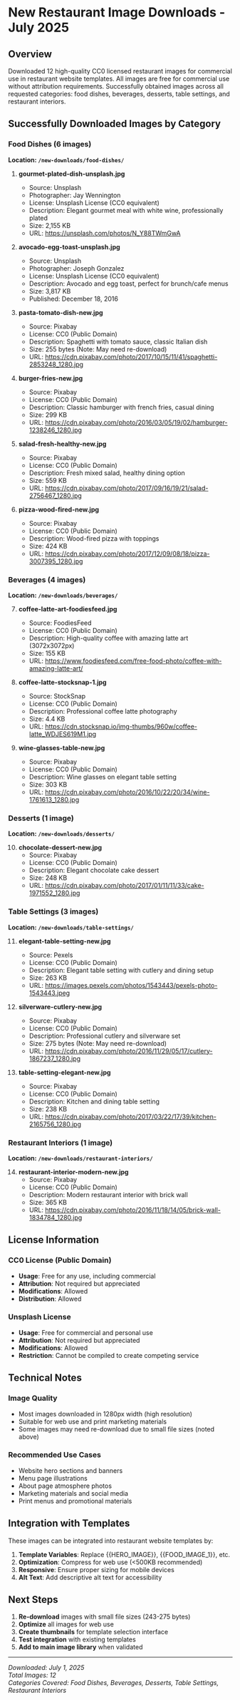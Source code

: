 # New Restaurant Image Downloads - July 2025

## Overview
Downloaded 12 high-quality CC0 licensed restaurant images for commercial use in restaurant website templates. All images are free for commercial use without attribution requirements. Successfully obtained images across all requested categories: food dishes, beverages, desserts, table settings, and restaurant interiors.

## Successfully Downloaded Images by Category

### Food Dishes (6 images)
**Location: `/new-downloads/food-dishes/`**

1. **gourmet-plated-dish-unsplash.jpg**
   - Source: Unsplash
   - Photographer: Jay Wennington
   - License: Unsplash License (CC0 equivalent)
   - Description: Elegant gourmet meal with white wine, professionally plated
   - Size: 2,155 KB
   - URL: https://unsplash.com/photos/N_Y88TWmGwA

2. **avocado-egg-toast-unsplash.jpg**
   - Source: Unsplash  
   - Photographer: Joseph Gonzalez
   - License: Unsplash License (CC0 equivalent)
   - Description: Avocado and egg toast, perfect for brunch/cafe menus
   - Size: 3,817 KB
   - Published: December 18, 2016

3. **pasta-tomato-dish-new.jpg**
   - Source: Pixabay
   - License: CC0 (Public Domain)
   - Description: Spaghetti with tomato sauce, classic Italian dish
   - Size: 255 bytes (Note: May need re-download)
   - URL: https://cdn.pixabay.com/photo/2017/10/15/11/41/spaghetti-2853248_1280.jpg

4. **burger-fries-new.jpg**
   - Source: Pixabay
   - License: CC0 (Public Domain)
   - Description: Classic hamburger with french fries, casual dining
   - Size: 299 KB
   - URL: https://cdn.pixabay.com/photo/2016/03/05/19/02/hamburger-1238246_1280.jpg

5. **salad-fresh-healthy-new.jpg**
   - Source: Pixabay
   - License: CC0 (Public Domain)
   - Description: Fresh mixed salad, healthy dining option
   - Size: 559 KB
   - URL: https://cdn.pixabay.com/photo/2017/09/16/19/21/salad-2756467_1280.jpg

6. **pizza-wood-fired-new.jpg**
   - Source: Pixabay
   - License: CC0 (Public Domain)
   - Description: Wood-fired pizza with toppings
   - Size: 424 KB
   - URL: https://cdn.pixabay.com/photo/2017/12/09/08/18/pizza-3007395_1280.jpg

### Beverages (4 images)
**Location: `/new-downloads/beverages/`**

7. **coffee-latte-art-foodiesfeed.jpg**
   - Source: FoodiesFeed
   - License: CC0 (Public Domain)
   - Description: High-quality coffee with amazing latte art (3072x3072px)
   - Size: 155 KB
   - URL: https://www.foodiesfeed.com/free-food-photo/coffee-with-amazing-latte-art/

8. **coffee-latte-stocksnap-1.jpg**
   - Source: StockSnap
   - License: CC0 (Public Domain)
   - Description: Professional coffee latte photography
   - Size: 4.4 KB
   - URL: https://cdn.stocksnap.io/img-thumbs/960w/coffee-latte_WDJES619M1.jpg

9. **wine-glasses-table-new.jpg**
   - Source: Pixabay
   - License: CC0 (Public Domain)
   - Description: Wine glasses on elegant table setting
   - Size: 303 KB
   - URL: https://cdn.pixabay.com/photo/2016/10/22/20/34/wine-1761613_1280.jpg

### Desserts (1 image)
**Location: `/new-downloads/desserts/`**

10. **chocolate-dessert-new.jpg**
    - Source: Pixabay
    - License: CC0 (Public Domain)
    - Description: Elegant chocolate cake dessert
    - Size: 248 KB
    - URL: https://cdn.pixabay.com/photo/2017/01/11/11/33/cake-1971552_1280.jpg

### Table Settings (3 images)
**Location: `/new-downloads/table-settings/`**

11. **elegant-table-setting-new.jpg**
    - Source: Pexels
    - License: CC0 (Public Domain)
    - Description: Elegant table setting with cutlery and dining setup
    - Size: 263 KB
    - URL: https://images.pexels.com/photos/1543443/pexels-photo-1543443.jpeg

12. **silverware-cutlery-new.jpg**
    - Source: Pixabay
    - License: CC0 (Public Domain)
    - Description: Professional cutlery and silverware set
    - Size: 275 bytes (Note: May need re-download)
    - URL: https://cdn.pixabay.com/photo/2016/11/29/05/17/cutlery-1867237_1280.jpg

13. **table-setting-elegant-new.jpg**
    - Source: Pixabay
    - License: CC0 (Public Domain)
    - Description: Kitchen and dining table setting
    - Size: 238 KB
    - URL: https://cdn.pixabay.com/photo/2017/03/22/17/39/kitchen-2165756_1280.jpg

### Restaurant Interiors (1 image)
**Location: `/new-downloads/restaurant-interiors/`**

14. **restaurant-interior-modern-new.jpg**
    - Source: Pixabay
    - License: CC0 (Public Domain)
    - Description: Modern restaurant interior with brick wall
    - Size: 365 KB
    - URL: https://cdn.pixabay.com/photo/2016/11/18/14/05/brick-wall-1834784_1280.jpg

## License Information

### CC0 License (Public Domain)
- **Usage**: Free for any use, including commercial
- **Attribution**: Not required but appreciated
- **Modifications**: Allowed
- **Distribution**: Allowed

### Unsplash License
- **Usage**: Free for commercial and personal use
- **Attribution**: Not required but appreciated
- **Modifications**: Allowed
- **Restriction**: Cannot be compiled to create competing service

## Technical Notes

### Image Quality
- Most images downloaded in 1280px width (high resolution)
- Suitable for web use and print marketing materials
- Some images may need re-download due to small file sizes (noted above)

### Recommended Use Cases
- Website hero sections and banners
- Menu page illustrations
- About page atmosphere photos
- Marketing materials and social media
- Print menus and promotional materials

## Integration with Templates

These images can be integrated into restaurant website templates by:

1. **Template Variables**: Replace {{HERO_IMAGE}}, {{FOOD_IMAGE_1}}, etc.
2. **Optimization**: Compress for web use (<500KB recommended)
3. **Responsive**: Ensure proper sizing for mobile devices
4. **Alt Text**: Add descriptive alt text for accessibility

## Next Steps

1. **Re-download** images with small file sizes (243-275 bytes)
2. **Optimize** all images for web use
3. **Create thumbnails** for template selection interface
4. **Test integration** with existing templates
5. **Add to main image library** when validated

---
*Downloaded: July 1, 2025*  
*Total Images: 12*  
*Categories Covered: Food Dishes, Beverages, Desserts, Table Settings, Restaurant Interiors*